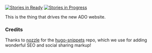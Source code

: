 [![Stories in Ready](https://badge.waffle.io/arresteddevops/ado-hugo.png?label=Ready&title=Ready)](http://waffle.io/arresteddevops/ado-hugo) [![Stories in Progress](https://badge.waffle.io/arresteddevops/ado-hugo.png?label=In%20Progress&title=In%20Progress)](http://waffle.io/arresteddevops/ado-hugo)

This is the thing that drives the new ADO website.

### Credits

Thanks to <a href = "https://github.com/nozzle">nozzle</a> for the <a href = "https://github.com/nozzle/hugo-snippets">hugo-snippets</a> repo, which we use for adding wonderful SEO and social sharing markup!

